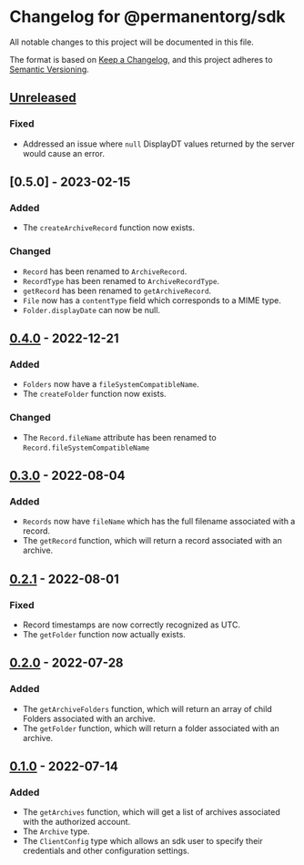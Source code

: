 # Changelog for @permanentorg/sdk

All notable changes to this project will be documented in this file.

The format is based on [Keep a Changelog](https://keepachangelog.com/en/1.0.0/),
and this project adheres to [Semantic Versioning](https://semver.org/spec/v2.0.0.html).

## [Unreleased]
### Fixed
- Addressed an issue where `null` DisplayDT values returned by the server would cause an error.

## [0.5.0] - 2023-02-15
### Added
- The `createArchiveRecord` function now exists.

### Changed
- `Record` has been renamed to `ArchiveRecord`.
- `RecordType` has been renamed to `ArchiveRecordType`.
- `getRecord` has been renamed to `getArchiveRecord`.
- `File` now has a `contentType` field which corresponds to a MIME type.
- `Folder.displayDate` can now be null.

## [0.4.0] - 2022-12-21
### Added
- `Folders` now have a `fileSystemCompatibleName`.
- The `createFolder` function now exists.

### Changed
- The `Record.fileName` attribute has been renamed to `Record.fileSystemCompatibleName`

## [0.3.0] - 2022-08-04
### Added
- `Records` now have `fileName` which has the full filename associated with a record.
- The `getRecord` function, which will return a record associated with an archive.

## [0.2.1] - 2022-08-01
### Fixed
- Record timestamps are now correctly recognized as UTC.
- The `getFolder` function now actually exists.

## [0.2.0] - 2022-07-28
### Added
- The `getArchiveFolders` function, which will return an array of child Folders associated with an archive.
- The `getFolder` function, which will return a folder associated with an archive.

## [0.1.0] - 2022-07-14
### Added
- The `getArchives` function, which will get a list of archives associated with the authorized account.
- The `Archive` type.
- The `ClientConfig` type which allows an sdk user to specify their credentials and other configuration settings.

[Unreleased]: https://github.com/permanentorg/permanent-sdk/base/compare/v0.4.0...HEAD
[0.4.0]: https://github.com/permanentorg/permanent-sdk/base/releases/tag/v0.4.0
[0.3.0]: https://github.com/permanentorg/permanent-sdk/base/releases/tag/v0.3.0
[0.2.1]: https://github.com/permanentorg/permanent-sdk/base/releases/tag/v0.2.1
[0.2.0]: https://github.com/permanentorg/permanent-sdk/base/releases/tag/v0.2.0
[0.1.0]: https://github.com/permanentorg/permanent-sdk/base/releases/tag/v0.1.0
